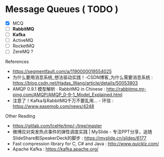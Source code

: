 # Message Queues ( TODO )

- [x] MCQ
- [ ] **RabbitMQ**
- [ ] **Kafka**
- [ ] ActiveMQ
- [ ] RocketMQ
- [ ] ZereMQ ?

References

- https://segmentfault.com/a/1190000019554025
- 为什么要用消息系统_想法驱动实践！-CSDN博客_为什么需要消息系统 : https://blog.csdn.net/Hadas_Wang/article/details/50053803
- AMQP 0.9.1 模型解析 · RabbitMQ in Chinese : http://rabbitmq.mr-ping.com/AMQP/AMQP_0-9-1_Model_Explained.html
- 注意了！Kafka与RabbitMQ千万不要乱用… - 环信 : https://www.easemob.com/news/4248

Other Reading

- https://gitlab.com/IceHe/tmp/-/tree/master
- 微博应对突发热点事件的弹性调度实践 | MySlide - 专注PPT分享，追随SlideShare和SpeakerDeck的脚步 : https://myslide.cn/slides/6177
- Fast compression library for C, C# and Java : http://www.quicklz.com/
- Apache Kafka : https://kafka.apache.org/
